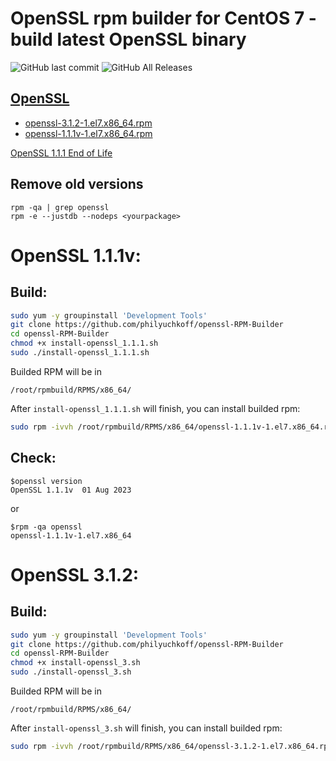 # OpenSSL rpm builder for CentOS 7 - build latest OpenSSL binary

![GitHub last commit](https://img.shields.io/github/last-commit/philyuchkoff/openssl-RPM-Builder?style=for-the-badge)
![GitHub All Releases](https://img.shields.io/github/downloads/philyuchkoff/openssl-RPM-Builder/total?style=for-the-badge)

## [OpenSSL](https://www.openssl.org/)

- [openssl-3.1.2-1.el7.x86_64.rpm](https://github.com/philyuchkoff/openssl-RPM-Builder/releases)
- [openssl-1.1.1v-1.el7.x86_64.rpm](https://github.com/philyuchkoff/openssl-RPM-Builder/releases)

[OpenSSL 1.1.1 End of Life](https://www.openssl.org/blog/blog/2023/03/28/1.1.1-EOL/)

## Remove old versions
````
rpm -qa | grep openssl
rpm -e --justdb --nodeps <yourpackage>
````

# OpenSSL 1.1.1v:

## Build:

```bash
sudo yum -y groupinstall 'Development Tools'
git clone https://github.com/philyuchkoff/openssl-RPM-Builder
cd openssl-RPM-Builder
chmod +x install-openssl_1.1.1.sh 
sudo ./install-openssl_1.1.1.sh
 ```
 
Builded RPM will be in

    /root/rpmbuild/RPMS/x86_64/
    
After `install-openssl_1.1.1.sh` will finish, you can install builded rpm:

```bash
sudo rpm -ivvh /root/rpmbuild/RPMS/x86_64/openssl-1.1.1v-1.el7.x86_64.rpm --nodeps
 ```   

## Check:

    $openssl version
    OpenSSL 1.1.1v  01 Aug 2023
or

    $rpm -qa openssl
    openssl-1.1.1v-1.el7.x86_64
  
# OpenSSL 3.1.2:

## Build:

```bash
sudo yum -y groupinstall 'Development Tools'
git clone https://github.com/philyuchkoff/openssl-RPM-Builder
cd openssl-RPM-Builder
chmod +x install-openssl_3.sh 
sudo ./install-openssl_3.sh
 ```
 
 Builded RPM will be in

    /root/rpmbuild/RPMS/x86_64/
    
After `install-openssl_3.sh` will finish, you can install builded rpm:

```bash
sudo rpm -ivvh /root/rpmbuild/RPMS/x86_64/openssl-3.1.2-1.el7.x86_64.rpm --nodeps
 ```  
